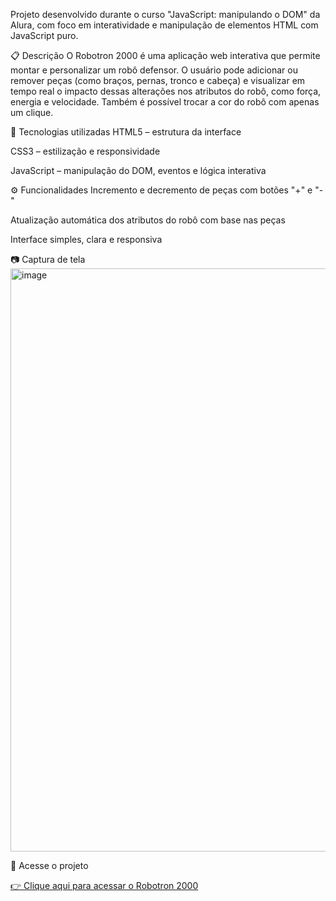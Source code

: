 Projeto desenvolvido durante o curso "JavaScript: manipulando o DOM" da Alura, com foco em interatividade e manipulação de elementos HTML com JavaScript puro.

📋 Descrição
O Robotron 2000 é uma aplicação web interativa que permite montar e personalizar um robô defensor. O usuário pode adicionar ou remover peças (como braços, pernas, tronco e cabeça) e visualizar em tempo real o impacto dessas alterações nos atributos do robô, como força, energia e velocidade. Também é possível trocar a cor do robô com apenas um clique.

🚀 Tecnologias utilizadas
HTML5 – estrutura da interface

CSS3 – estilização e responsividade

JavaScript – manipulação do DOM, eventos e lógica interativa

⚙️ Funcionalidades
Incremento e decremento de peças com botões "+" e "-"

Atualização automática dos atributos do robô com base nas peças

Interface simples, clara e responsiva

📷 Captura de tela
<img width="1849" height="933" alt="image" src="https://github.com/user-attachments/assets/04b160a9-8423-4fbf-aa0a-75b73dd830f9" />

🔗 Acesse o projeto

[👉 Clique aqui para acessar o Robotron 2000](https://projeto-robotron-9b3wkp14s-lucaslanpdsa.vercel.app/?)

